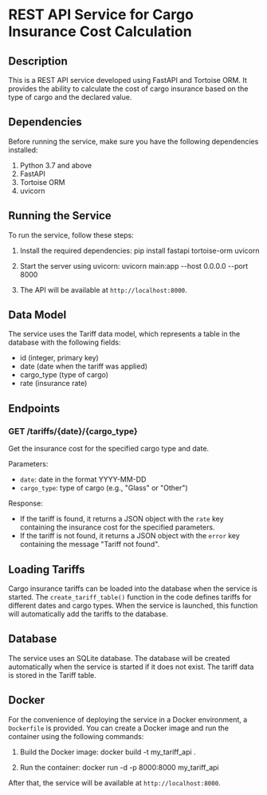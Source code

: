 
# REST API Service for Cargo Insurance Cost Calculation

## Description
This is a REST API service developed using FastAPI and Tortoise ORM. It provides the ability to calculate the cost of cargo insurance based on the type of cargo and the declared value.

## Dependencies
Before running the service, make sure you have the following dependencies installed:

1. Python 3.7 and above
2. FastAPI
3. Tortoise ORM
4. uvicorn

## Running the Service
To run the service, follow these steps:

1. Install the required dependencies:
pip install fastapi tortoise-orm uvicorn


2. Start the server using uvicorn:
uvicorn main:app --host 0.0.0.0 --port 8000


3. The API will be available at `http://localhost:8000`.

## Data Model
The service uses the Tariff data model, which represents a table in the database with the following fields:

- id (integer, primary key)
- date (date when the tariff was applied)
- cargo_type (type of cargo)
- rate (insurance rate)

## Endpoints

### GET /tariffs/{date}/{cargo_type}
Get the insurance cost for the specified cargo type and date.

Parameters:
- `date`: date in the format YYYY-MM-DD
- `cargo_type`: type of cargo (e.g., "Glass" or "Other")

Response:
- If the tariff is found, it returns a JSON object with the `rate` key containing the insurance cost for the specified parameters.
- If the tariff is not found, it returns a JSON object with the `error` key containing the message "Tariff not found".

## Loading Tariffs
Cargo insurance tariffs can be loaded into the database when the service is started. The `create_tariff_table()` function in the code defines tariffs for different dates and cargo types. When the service is launched, this function will automatically add the tariffs to the database.

## Database
The service uses an SQLite database. The database will be created automatically when the service is started if it does not exist. The tariff data is stored in the Tariff table.

## Docker
For the convenience of deploying the service in a Docker environment, a `Dockerfile` is provided. You can create a Docker image and run the container using the following commands:

1. Build the Docker image:
docker build -t my_tariff_api .


2. Run the container:
docker run -d -p 8000:8000 my_tariff_api


After that, the service will be available at `http://localhost:8000`.

